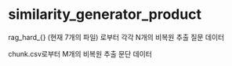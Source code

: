 # similarity_generator_product
rag_hard_{} (현재 7개의 파일) 로부터 각각 N개의 비복원 추출 질문 데이터

chunk.csv로부터 M개의 비복원 추출 문단 데이터



